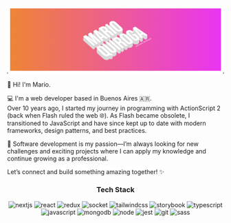![screenshot](/banner.png?raw=true)

👋 Hi! I'm Mario.

💻 I'm a web developer based in Buenos Aires 🇦🇷.<br>Over 10 years ago, I started my journey in programming with ActionScript 2 (back when Flash ruled the web 🌐). As Flash became obsolete, I transitioned to JavaScript and have since kept up to date with modern frameworks, design patterns, and best practices.

🚀 Software development is my passion—I’m always looking for new challenges and exciting projects where I can apply my knowledge and continue growing as a professional.

Let’s connect and build something amazing together! ✨

<div align="center">
<h3>Tech Stack</h3>

![nextjs](https://img.shields.io/badge/nextjs-grey?style=for-the-badge&logo=next.js)
![react](https://img.shields.io/badge/react-grey?style=for-the-badge&logo=react)
![redux](https://img.shields.io/badge/redux-grey?style=for-the-badge&logo=redux)
![socket](https://img.shields.io/badge/socket.io-grey?style=for-the-badge&logo=socket.io)
![tailwindcss](https://img.shields.io/badge/tailwindcss-grey?style=for-the-badge&logo=tailwindcss)
![storybook](https://img.shields.io/badge/storybook-grey?style=for-the-badge&logo=storybook)
![typescript](https://img.shields.io/badge/typescript-grey?style=for-the-badge&logo=typescript)
![javascript](https://img.shields.io/badge/javascript-grey?style=for-the-badge&logo=javascript)
![mongodb](https://img.shields.io/badge/mongodb-grey?style=for-the-badge&logo=mongodb)
![node](https://img.shields.io/badge/node-grey?style=for-the-badge&logo=node.js)
![jest](https://img.shields.io/badge/jest-grey?style=for-the-badge&logo=jest)
![git](https://img.shields.io/badge/git-grey?style=for-the-badge&logo=git)
![sass](https://img.shields.io/badge/sass-grey?style=for-the-badge&logo=sass)

</div>
